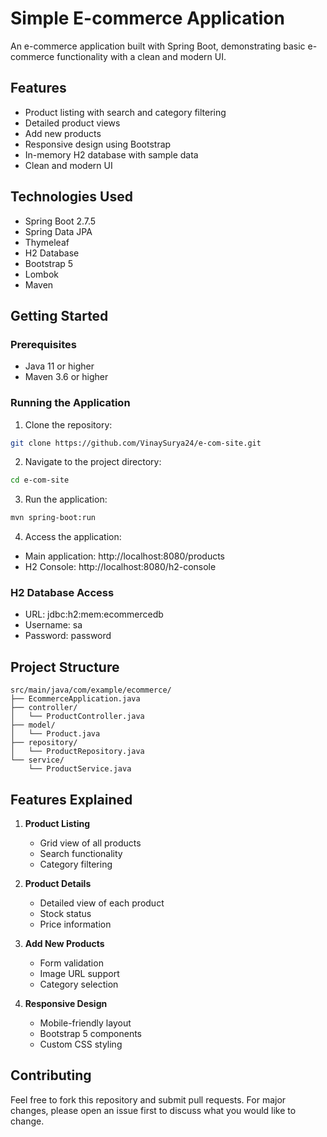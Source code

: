# Simple E-commerce Application

An e-commerce application built with Spring Boot, demonstrating basic e-commerce functionality with a clean and modern UI.

## Features

- Product listing with search and category filtering
- Detailed product views
- Add new products
- Responsive design using Bootstrap
- In-memory H2 database with sample data
- Clean and modern UI

## Technologies Used

- Spring Boot 2.7.5
- Spring Data JPA
- Thymeleaf
- H2 Database
- Bootstrap 5
- Lombok
- Maven

## Getting Started

### Prerequisites

- Java 11 or higher
- Maven 3.6 or higher

### Running the Application

1. Clone the repository:
```bash
git clone https://github.com/VinaySurya24/e-com-site.git
```

2. Navigate to the project directory:
```bash
cd e-com-site
```

3. Run the application:
```bash
mvn spring-boot:run
```

4. Access the application:
- Main application: http://localhost:8080/products
- H2 Console: http://localhost:8080/h2-console

### H2 Database Access

- URL: jdbc:h2:mem:ecommercedb
- Username: sa
- Password: password

## Project Structure

```
src/main/java/com/example/ecommerce/
├── EcommerceApplication.java
├── controller/
│   └── ProductController.java
├── model/
│   └── Product.java
├── repository/
│   └── ProductRepository.java
└── service/
    └── ProductService.java
```

## Features Explained

1. **Product Listing**
   - Grid view of all products
   - Search functionality
   - Category filtering

2. **Product Details**
   - Detailed view of each product
   - Stock status
   - Price information

3. **Add New Products**
   - Form validation
   - Image URL support
   - Category selection

4. **Responsive Design**
   - Mobile-friendly layout
   - Bootstrap 5 components
   - Custom CSS styling

## Contributing

Feel free to fork this repository and submit pull requests. For major changes, please open an issue first to discuss what you would like to change.
